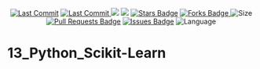 <p align="center"> 
<a href="https://github.com/milaan9"><img src="https://img.shields.io/static/v1?logo=github&label=maintainer&message=milaan9&color=ff3300" alt="Last Commit"/></a> 
<a href="https://github.com/milaan9/13_Python_Scikit-Learn/graphs/commit-activity"><img src="https://img.shields.io/github/last-commit/milaan9/13_Python_Scikit-Learn.svg?colorB=ff8000&style=flat" alt="Last Commit"/> </a> 
<a href="https://github.com/milaan9/13_Python_Scikit-Learn/pulse" alt="Activity"><img src="https://img.shields.io/github/commit-activity/m/milaan9/13_Python_Scikit-Learn.svg?colorB=teal&style=flat" /></a> 
<a href="https://hits.seeyoufarm.com"><img src="https://hits.seeyoufarm.com/api/count/incr/badge.svg?url=https%3A%2F%2Fgithub.com%2Fmilaan9%2F13_Python_Scikit-Learn&count_bg=%231DC92C&title_bg=%23555555&icon=&icon_color=%23E7E7E7&title=views&edge_flat=false"/></a>
<a href="https://github.com/milaan9/13_Python_Scikit-Learn/stargazers"><img src="https://img.shields.io/github/stars/milaan9/13_Python_Scikit-Learn.svg?colorB=1a53ff" alt="Stars Badge"/></a>
<a href="https://github.com/milaan9/13_Python_Scikit-Learn/network/members"><img src="https://img.shields.io/github/forks/milaan9/13_Python_Scikit-Learn" alt="Forks Badge"/> </a>
<img src="https://img.shields.io/github/repo-size/milaan9/13_Python_Scikit-Learn.svg?colorB=CC66FF&style=flat" alt="Size"/>
<a href="https://github.com/milaan9/13_Python_Scikit-Learn/pulls"><img src="https://img.shields.io/github/issues-pr/milaan9/93_Python_Materials.svg?colorB=yellow&style=flat" alt="Pull Requests Badge"/></a>
<a href="https://github.com/milaan9/13_Python_Scikit-Learn/issues"><img src="https://img.shields.io/github/issues/milaan9/13_Python_Scikit-Learn.svg?colorB=yellow&style=flat" alt="Issues Badge"/></a>
<img src="https://img.shields.io/github/languages/top/milaan9/13_Python_Scikit-Learn.svg?colorB=996600&style=flat" alt="Language"/> </a> 
</p> 
<!--<img src="https://badges.pufler.dev/contributors/milaan9/01_Python_Introduction?size=50&padding=5&bots=true" alt="milaan9"/>-->
 
 

# 13_Python_Scikit-Learn
